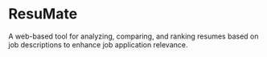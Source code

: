 # ResuMate
A web-based tool for analyzing, comparing, and ranking resumes based on job descriptions to enhance job application relevance.
